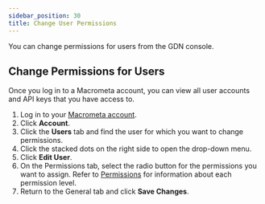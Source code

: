 ```yaml
---
sidebar_position: 30
title: Change User Permissions
---
```


You can change permissions for users from the GDN console.

## Change Permissions for Users

Once you log in to a Macrometa account, you can view all user accounts and API keys that you have access to.

1. Log in to your [Macrometa account](https://auth.paas.macrometa.io/).
1. Click **Account**.
1. Click the **Users** tab and find the user for which you want to change permissions.
1. Click the stacked dots on the right side to open the drop-down menu.
1. Click **Edit User**.
1. On the Permissions tab, select the radio button for the permissions you want to assign. Refer to [Permissions](index.md) for information about each permission level.
1. Return to the General tab and click **Save Changes**.